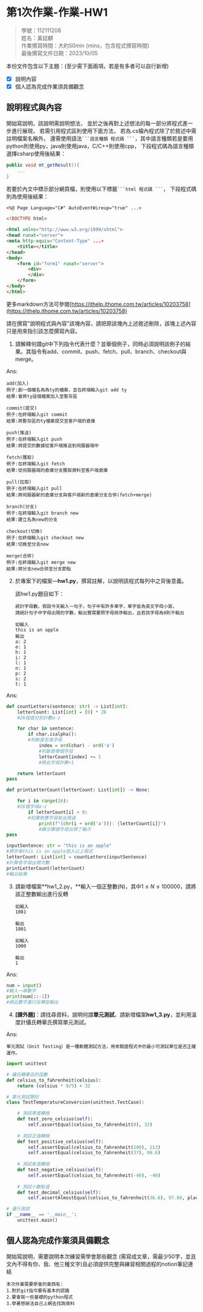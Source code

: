 # 第1次作業-作業-HW1
>
>學號：112111208
><br />
>姓名：黃誌麒
><br />
>作業撰寫時間：大約50min (mins，包含程式撰寫時間)
><br />
>最後撰寫文件日期：2023/10/05
>

本份文件包含以下主題：(至少需下面兩項，若是有多者可以自行新增)
- [x] 說明內容
- [x] 個人認為完成作業須具備觀念

## 說明程式與內容

開始寫說明，該說明需說明想法，
並於之後再對上述想法的每一部分將程式進一步進行展現，
若需引用程式區則使用下面方法，
若為.cs檔內程式除了於敘述中需註明檔案名稱外，
還需使用語法` ```語言種類 程式碼 ``` `，其中語言種類若是要用python則使用py，java則使用java，C/C++則使用cpp，
下段程式碼為語言種類選擇csharp使用後結果：

```csharp
public void mt_getResult(){
    ...
}
```

若要於內文中標示部分網頁檔，則使用以下標籤` ```html 程式碼 ``` `，
下段程式碼則為使用後結果：

```html
<%@ Page Language="C#" AutoEventWireup="true" ...>

<!DOCTYPE html>

<html xmlns="http://www.w3.org/1999/xhtml">
<head runat="server">
<meta http-equiv="Content-Type" ...>
    <title></title>
</head>
<body>
    <form id="form1" runat="server">
        <div>
        </div>
    </form>
</body>
</html>
```
更多markdown方法可參閱[https://ithelp.ithome.com.tw/articles/10203758](https://ithelp.ithome.com.tw/articles/10203758)

請在撰寫"說明程式與內容"該塊內容，請把原該塊內上述敘述刪除，該塊上述內容只是用來指引該怎麼撰寫內容。

1. 請解釋何謂git中下列指令代表什麼？並舉個例子，同時必須說明該例子的結果。其指令有add、commit、push、fetch、pull、branch、checkout與merge。

Ans:
```
add(加入)
例子:創一個檔名為為ty的檔案，並在終端輸入git add ty
結果:會將ty這個檔案加入至暫存區

commit(提交)
例子:在終端輸入git commit
結果:將暫存區的ty檔案提交至客戶端的倉庫

push(推送)
例子:在終端輸入git push
結果:將提交的數據從客戶端推送到伺服器端中

fetch(獲取)
例子:在終端輸入git fetch
結果:從伺服器端的倉庫分支獲取資料至客戶端倉庫

pull(拉取)
例子:在終端輸入git pull
結果:將伺服器新的倉庫分支與客戶端新的倉庫分支合併(fetch+merge)

branch(分支)
例子:在終端輸入git branch new
結果:建立名為new的分支

checkout(切換)
例子:在終端輸入git checkout new
結果:切換至分支new

merge(合併)
例子:在終端輸入git merge new
結果:將分支new合併至分支節點
```



2. 於專案下的檔案—**hw1.py**，撰寫註解，以說明該程式每列中之背後意義。

    該hw1.py題目如下：

    ```
    統計字母數。假設今天輸入一句子，句子中有許多單字，單字皆為英文字母小寫，
    請統計句子中字母出現的字數，輸出實需要照字母排序輸出，且若該字母為0則不輸出

    如輸入
    this is an apple
    輸出
    a: 2
    e: 1
    h: 1
    i: 2
    l: 1
    n: 1
    p: 2
    s: 2
    t: 1
    ```

Ans:
```py
def countLetters(sentence: str) -> List[int]:
    letterCount: List[int] = [0] * 26
    #26個值分別計數a-z

    for char in sentence:
        if char.isalpha():
        #判斷是否為字母    
            index = ord(char) - ord('a')
            #判斷是哪個字母
            letterCount[index] += 1
            #將此字母計數+1

    return letterCount
pass

def printLetterCount(letterCount: List[int]) -> None:

    for i in range(26):
    #26個字母a-z    
        if letterCount[i] > 0:
        #如果對應字母有出現過    
            print(f"{chr(i + ord('a'))}: {letterCount[i]}")
            #顯示哪個字母出現了幾次
pass

inputSentence: str = "this is an apple"
#將字串this is an apple放入以上程式
letterCount: List[int] = countLetters(inputSentence)
#計算各字母出現次數
printLetterCount(letterCount)
#輸出結果
```



3. 請新增檔案**hw1_2.py，**輸入一個正整數(N)，其中$1\le N \le 100000$，請將該正整數輸出進行反轉

    ```
    如輸入
    1081

    輸出
    1801

    如輸入
    1000

    輸出
    1
    ```

Ans:
```py
num = input()
#輸入一串數字
print(num[::-1])
#將此數字進行反轉並輸出
```


4. **[課外題]**：請找尋資料，說明何謂**單元測試**，請新增檔案**hw1_3.py**，並利用溫度計攝氏轉華氏撰寫單元測試。

Ans:
```
單元測試（Unit Testing）是一種軟體測試方法，用來驗證程式中的最小可測試單位是否正確運作。
```
```py
import unittest

# 攝氏轉華氏的函數
def celsius_to_fahrenheit(celsius):
    return (celsius * 9/5) + 32

# 單元測試類別
class TestTemperatureConversion(unittest.TestCase):

    # 測試零度轉換
    def test_zero_celsius(self):
        self.assertEqual(celsius_to_fahrenheit(0), 32)
    
    # 測試正值轉換
    def test_positive_celsius(self):
        self.assertEqual(celsius_to_fahrenheit(100), 212)
        self.assertEqual(celsius_to_fahrenheit(37), 98.6)
    
    # 測試負值轉換
    def test_negative_celsius(self):
        self.assertEqual(celsius_to_fahrenheit(-40), -40)
    
    # 測試小數點值
    def test_decimal_celsius(self):
        self.assertAlmostEqual(celsius_to_fahrenheit(36.6), 97.88, places=2)

# 運行測試
if __name__ == '__main__':
    unittest.main()
```

## 個人認為完成作業須具備觀念

開始寫說明，需要說明本次練習需學會那些觀念 (需寫成文章，需最少50字，並且文內不得有你、我、他三種文字)且必須提供完整與練習相關過程的notion筆記連結
```
本次作業需要學會的東西有:
1.對於git指令要有基本的認識
2.要會寫一些基礎的python程式
3.學著想辦法自己上網去找詢資料
```